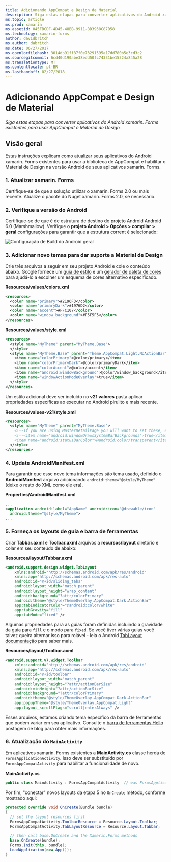 ```yaml
---
title: Adicionando AppCompat e Design de Material
description: Siga estas etapas para converter aplicativos do Android xamarin. Forms existentes para usar AppCompat e Material de Design
ms.topic: article
ms.prod: xamarin
ms.assetid: 045FBCDF-4D45-48BB-9911-BD3938C87D58
ms.technology: xamarin-forms
author: davidbritch
ms.author: dabritch
ms.date: 06/27/2017
ms.openlocfilehash: 3014db91ff87f0e73291595a17dd780b5e3cd3c2
ms.sourcegitcommit: 6cd40d190abe38edd50fc74331be15324a845a28
ms.translationtype: MT
ms.contentlocale: pt-BR
ms.lasthandoff: 02/27/2018
---
```

# <a name="adding-appcompat-and-material-design"></a>Adicionando AppCompat e Design de Material

_Siga estas etapas para converter aplicativos do Android xamarin. Forms existentes para usar AppCompat e Material de Design_

<!-- source https://gist.github.com/jassmith/a3b2a543f99126782936
https://blog.xamarin.com/material-design-for-your-xamarin-forms-android-apps/ -->

## <a name="overview"></a>Visão geral

Estas instruções explicam como atualizar seus aplicativos do Android xamarin. Forms existentes para usar a biblioteca de AppCompat e habilitar o Material de Design na versão Android de seus aplicativos xamarin. Forms.

### <a name="1-update-xamarinforms"></a>1. Atualizar xamarin. Forms

Certifique-se de que a solução utilizar o xamarin. Forms 2.0 ou mais recente. Atualize o pacote do Nuget xamarin. Forms 2.0, se necessário.

### <a name="2-check-android-version"></a>2. Verifique a versão do Android

Certifique-se de que é de estrutura de destino do projeto Android Android 6.0 (Marshmallow). Verifique o **projeto Android > Opções > compilar > geral** configurações para garantir que a estrutura corrent é selecionado:

 ![](appcompat-images/target-android-6-sml.png "Configuração de Build do Android geral")

### <a name="3-add-new-themes-to-support-material-design"></a>3. Adicionar novo temas para dar suporte a Material de Design

Crie três arquivos a seguir em seu projeto Android e cole o conteúdo abaixo. Google fornece um [guia de estilo](http://www.google.com/design/spec/style/color.html#color-color-palette) e um [gerador de paleta de cores](http://www.materialpalette.com/) para ajudá-lo a escolher um esquema de cores alternativo especificado.

**Resources/values/colors.xml**

```xml
<resources>
  <color name="primary">#2196F3</color>
  <color name="primaryDark">#1976D2</color>
  <color name="accent">#FFC107</color>
  <color name="window_background">#F5F5F5</color>
</resources>
```

**Resources/values/style.xml**

```xml
<resources>
  <style name="MyTheme" parent="MyTheme.Base">
  </style>
  <style name="MyTheme.Base" parent="Theme.AppCompat.Light.NoActionBar">
    <item name="colorPrimary">@color/primary</item>
    <item name="colorPrimaryDark">@color/primaryDark</item>
    <item name="colorAccent">@color/accent</item>
    <item name="android:windowBackground">@color/window_background</item>
    <item name="windowActionModeOverlay">true</item>
  </style>
</resources>
```

Um estilo adicional deve ser incluído no **v21 valores** pasta aplicar propriedades específicas ao executar no Android pirulito e mais recente.

**Resources/values-v21/style.xml**

```xml
<resources>
  <style name="MyTheme" parent="MyTheme.Base">
    <!--If you are using MasterDetailPage you will want to set these, else you can leave them out-->
    <!--<item name="android:windowDrawsSystemBarBackgrounds">true</item>
    <item name="android:statusBarColor">@android:color/transparent</item>-->
  </style>
</resources>
```

### <a name="4-update-androidmanifestxml"></a>4. Update AndroidManifest.xml

Para garantir que esse novo tema informações são tema usado, definido o **AndroidManifest** arquivo adicionando `android:theme="@style/MyTheme"` (deixe o resto do XML como ele era).

**Properties/AndroidManifest.xml**

```xml
...
<application android:label="AppName" android:icon="@drawable/icon"
  android:theme="@style/MyTheme">
...
```

### <a name="5-provide-toolbar-and-tab-layouts"></a>5. Forneça os layouts de guia e barra de ferramentas

Criar **Tabbar.axml** e **Toolbar.axml** arquivos a **recursos/layout** diretório e colar em seu conteúdo de abaixo:

**Resources/layout/Tabbar.axml**

```xml
<android.support.design.widget.TabLayout
    xmlns:android="http://schemas.android.com/apk/res/android"
    xmlns:app="http://schemas.android.com/apk/res-auto"
    android:id="@+id/sliding_tabs"
    android:layout_width="match_parent"
    android:layout_height="wrap_content"
    android:background="?attr/colorPrimary"
    android:theme="@style/ThemeOverlay.AppCompat.Dark.ActionBar"
    app:tabIndicatorColor="@android:color/white"
    app:tabGravity="fill"
    app:tabMode="fixed" />
```

Algumas propriedades para as guias foram definidas incluindo a gravidade da guia para `fill` e o modo para `fixed`.
Se você tiver várias guias você talvez queira alternar isso para rolável - leia o Android [TabLayout documentação](http://developer.android.com/reference/android/support/design/widget/TabLayout.html) para saber mais.

**Resources/layout/Toolbar.axml**

```xml
<android.support.v7.widget.Toolbar
    xmlns:android="http://schemas.android.com/apk/res/android"
    xmlns:app="http://schemas.android.com/apk/res-auto"
    android:id="@+id/toolbar"
    android:layout_width="match_parent"
    android:layout_height="?attr/actionBarSize"
    android:minHeight="?attr/actionBarSize"
    android:background="?attr/colorPrimary"
    android:theme="@style/ThemeOverlay.AppCompat.Dark.ActionBar"
    app:popupTheme="@style/ThemeOverlay.AppCompat.Light"
    app:layout_scrollFlags="scroll|enterAlways" />
```

Esses arquivos, estamos criando tema específico da barra de ferramentas que podem variar em seu aplicativo.
Consulte o [barra de ferramentas Hello](https://blog.xamarin.com/android-tips-hello-toolbar-goodbye-action-bar/) postagem de blog para obter mais informações.


### <a name="6-update-the-mainactivity"></a>6. Atualização do `MainActivity`

Em aplicativos xamarin. Forms existentes a **MainActivity.cs** classe herda de `FormsApplicationActivity`. Isso deve ser substituído por `FormsAppCompatActivity` para habilitar a funcionalidade de novo.

**MainActivity.cs**

```csharp
public class MainActivity : FormsAppCompatActivity  // was FormsApplicationActivity
```

Por fim, "conectar" novos layouts da etapa 5 no `OnCreate` método, conforme mostrado aqui:

```csharp
protected override void OnCreate(Bundle bundle)
{
  // set the layout resources first
  FormsAppCompatActivity.ToolbarResource = Resource.Layout.Toolbar;
  FormsAppCompatActivity.TabLayoutResource = Resource.Layout.Tabbar;

  // then call base.OnCreate and the Xamarin.Forms methods
  base.OnCreate(bundle);
  Forms.Init(this, bundle);
  LoadApplication(new App());
}
```
